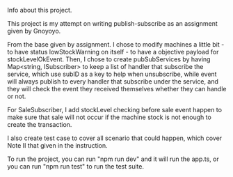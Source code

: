 Info about this project.

This project is my attempt on writing publish-subscribe as an assignment given by Gnoyoyo.

From the base given by assignment. I chose to modify machines a little bit - to have status lowStockWarning on itself - to have a objective payload for stockLevelOkEvent. Then, I chose to create pubSubServices by having Map<string, ISubscriber> to keep a list of handler that subscribe the service, which use subID as a key to help when unsubscribe, while event will always publish to every handler that subscribe under the service, and they will check the event they received themselves whether they can handle or not.

For SaleSubscriber, I add stockLevel checking before sale event happen to make sure that sale will not occur if the machine stock is not enough to create the transaction.

I also create test case to cover all scenario that could happen, which cover Note II that given in the instruction.

To run the project, you can run "npm run dev" and it will run the app.ts, or you can run "npm run test" to run the test suite.